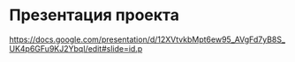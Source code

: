 # Презентация проекта

https://docs.google.com/presentation/d/12XVtvkbMpt6ew95_AVgFd7yB8S_UK4p6GFu9KJ2YbqI/edit#slide=id.p
